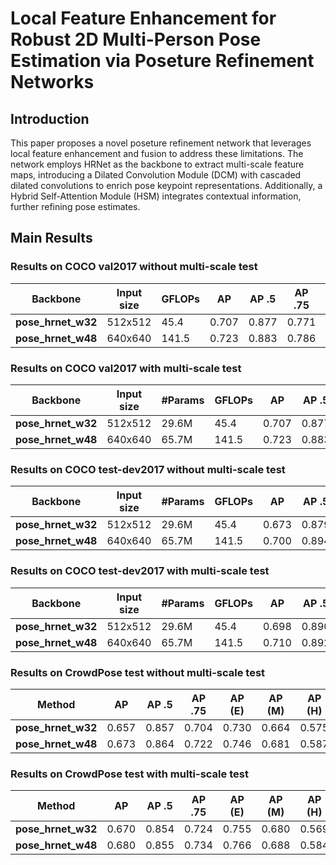 # Local Feature Enhancement for Robust 2D Multi-Person Pose Estimation via Poseture Refinement Networks

## Introduction
This paper proposes a novel poseture refinement network that leverages local feature enhancement and fusion to address these limitations. The network employs HRNet as the backbone to extract multi-scale feature maps, introducing a Dilated Convolution Module (DCM) with cascaded dilated convolutions to enrich pose keypoint representations. Additionally, a Hybrid Self-Attention Module (HSM) integrates contextual information, further refining pose estimates.

		
## Main Results
### Results on COCO val2017 without multi-scale test
| Backbone | Input size | GFLOPs | AP | AP .5 | AP .75 | AP (M) | AP (L) | AR | AR .5 | AR .75 | AR (M) | AR (L) |
|--------------------|------------|--------|-------|-------|--------|--------|--------|-------|-------|--------|--------|--------|
| **pose_hrnet_w32** |  512x512 | 45.4 | 0.707 | 0.877 | 0.771 | 0.662 | 0.778 | 0.759 | 0.913 | 0.813 | 0.705 | 0.836 |
| **pose_hrnet_w48** |  640x640 | 141.5 | 0.723 | 0.883 | 0.786 | 0.686 | 0.786 | 0.777 | 0.924 | 0.832 | 0.728 | 0.849 |

### Results on COCO val2017 with multi-scale test
| Backbone | Input size | #Params | GFLOPs | AP | AP .5 | AP .75 | AP (M) | AP (L) | AR | AR .5 | AR .75 | AR (M) | AR (L) |
|--------------------|------------|---------|--------|-------|-------|--------|--------|--------|-------|-------|--------|--------|--------|
| **pose_hrnet_w32** |  512x512 | 29.6M   | 45.4 | 0.707 | 0.877 | 0.771 | 0.662 | 0.778 | 0.759 | 0.913 | 0.813 | 0.705 | 0.836 |
| **pose_hrnet_w48** |  640x640 | 65.7M   | 141.5 | 0.723 | 0.883 | 0.786 | 0.686 | 0.786 | 0.777 | 0.924 | 0.832 | 0.728 | 0.849 |

### Results on COCO test-dev2017 without multi-scale test
| Backbone | Input size | #Params | GFLOPs | AP | AP .5 | AP .75 | AP (M) | AP (L) | AR | AR .5 | AR .75 | AR (M) | AR (L) |
|--------------------|------------|---------|--------|-------|-------|--------|--------|--------|-------|-------|--------|--------|--------|
| **pose_hrnet_w32** |  512x512 | 29.6M   | 45.4 | 0.673 | 0.879 | 0.741 | 0.615 | 0.761 | 0.724 | 0.908 | 0.782 | 0.654 | 0.819 |
| **pose_hrnet_w48** |  640x640 | 65.7M   | 141.5 | 0.700 | 0.894 | 0.773 | 0.657 | 0.769 | 0.754 | 0.927 | 0.816 | 0.697 | 0.832 |

### Results on COCO test-dev2017 with multi-scale test
| Backbone | Input size | #Params | GFLOPs | AP | AP .5 | AP .75 | AP (M) | AP (L) | AR | AR .5 | AR .75 | AR (M) | AR (L) |
|--------------------|------------|---------|--------|-------|-------|--------|--------|--------|-------|-------|--------|--------|--------|
| **pose_hrnet_w32** |  512x512 | 29.6M   | 45.4 | 0.698 | 0.890 | 0.766 | 0.652 | 0.765 | 0.751 | 0.924 | 0.811 | 0.695 | 0.828 |
| **pose_hrnet_w48** |  640x640 | 65.7M   | 141.5 | 0.710 | 0.892 | 0.780 | 0.671 | 0.769 | 0.767 | 0.932 | 0.830 | 0.715 | 0.839 |

### Results on CrowdPose test without multi-scale test
| Method             |    AP | AP .5 | AP .75 | AP (E) | AP (M) | AP (H) |
|--------------------|-------|-------|--------|--------|--------|--------|
| **pose_hrnet_w32** | 0.657 | 0.857 | 0.704 | 0.730 | 0.664 | 0.575 |
| **pose_hrnet_w48** | 0.673 | 0.864 | 0.722 | 0.746 | 0.681 | 0.587 |

### Results on CrowdPose test with multi-scale test
| Method             |    AP | AP .5 | AP .75 | AP (E) | AP (M) | AP (H) |
|--------------------|-------|-------|--------|--------|--------|--------|
| **pose_hrnet_w32** | 0.670 | 0.854 | 0.724 | 0.755 | 0.680 | 0.569 |
| **pose_hrnet_w48** | 0.680 | 0.855 | 0.734 | 0.766 | 0.688 | 0.584 |






